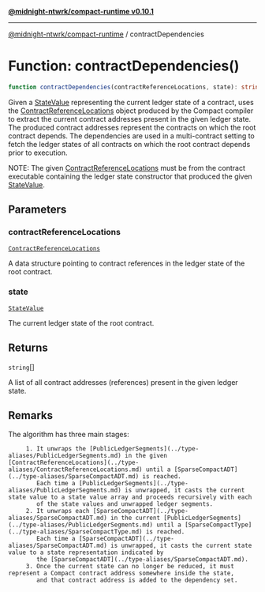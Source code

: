 [**@midnight-ntwrk/compact-runtime v0.10.1**](../README.md)

***

[@midnight-ntwrk/compact-runtime](../globals.md) / contractDependencies

# Function: contractDependencies()

```ts
function contractDependencies(contractReferenceLocations, state): string[];
```

Given a [StateValue](../classes/StateValue.md) representing the current ledger state of a contract, uses the [ContractReferenceLocations](../type-aliases/ContractReferenceLocations.md)
object produced by the Compact compiler to extract the current contract addresses present in the given ledger state. The produced
contract addresses represent the contracts on which the root contract depends. The dependencies are used in a multi-contract
setting to fetch the ledger states of all contracts on which the root contract depends prior to execution.

NOTE: The given [ContractReferenceLocations](../type-aliases/ContractReferenceLocations.md) must be from the contract executable containing the ledger state constructor
      that produced the given [StateValue](../classes/StateValue.md).

## Parameters

### contractReferenceLocations

[`ContractReferenceLocations`](../type-aliases/ContractReferenceLocations.md)

A data structure pointing to contract references in the ledger state of the root contract.

### state

[`StateValue`](../classes/StateValue.md)

The current ledger state of the root contract.

## Returns

`string`[]

A list of all contract addresses (references) present in the given ledger state.

## Remarks

The algorithm has three main stages:

         1. It unwraps the [PublicLedgerSegments](../type-aliases/PublicLedgerSegments.md) in the given [ContractReferenceLocations](../type-aliases/ContractReferenceLocations.md) until a [SparseCompactADT](../type-aliases/SparseCompactADT.md) is reached.
            Each time a [PublicLedgerSegments](../type-aliases/PublicLedgerSegments.md) is unwrapped, it casts the current state value to a state value array and proceeds recursively with each
            of the state values and unwrapped ledger segments.
         2. It unwraps each [SparseCompactADT](../type-aliases/SparseCompactADT.md) in the current [PublicLedgerSegments](../type-aliases/PublicLedgerSegments.md) until a [SparseCompactType](../type-aliases/SparseCompactType.md) is reached.
            Each time a [SparseCompactADT](../type-aliases/SparseCompactADT.md) is unwrapped, it casts the current state value to a state representation indicated by
            the [SparseCompactADT](../type-aliases/SparseCompactADT.md).
         3. Once the current state can no longer be reduced, it must represent a Compact contract address somewhere inside the state,
            and that contract address is added to the dependency set.

